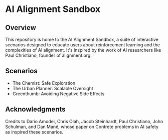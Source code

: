 # AI Alignment Sandbox

## Overview
This repository is home to the AI Alignment Sandbox, a suite of interactive scenarios designed to educate users about reinforcement learning and the complexities of AI alignment. It's inspired by the work of AI researchers like Paul Christiano, founder of alignment.org. 

## Scenarios
- The Chemist: Safe Exploration
- The Urban Planner: Scalable Oversight
- Greenthumb: Avoiding Negative Side Effects

## Acknowledgments
Credits to Dario Amodei, Chris Olah, Jacob Steinhardt, Paul Christiano, John Schulman, and Dan Mané, whose paper on Contrete problems in AI safety as inspired these scenarios. 
